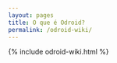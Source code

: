 ```yaml
---
layout: pages
title: O que é Odroid?
permalink: /odroid-wiki/
---
```


{% include odroid-wiki.html  %}

